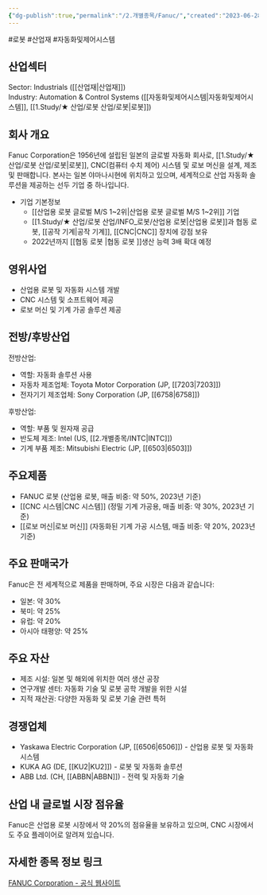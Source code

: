 ```yaml
---
{"dg-publish":true,"permalink":"/2.개별종목/Fanuc/","created":"2023-06-28T12:13:12.982+09:00","updated":"2025-06-03T20:05:59.035+09:00"}
---
```


#로봇 #산업재 #자동화및제어시스템

## 산업섹터

Sector: Industrials ([[산업재\|산업재]])  
Industry: Automation & Control Systems ([[자동화및제어시스템\|자동화및제어시스템]], [[1.Study/★ 산업/로봇 산업/로봇\|로봇]])

## 회사 개요

Fanuc Corporation은 1956년에 설립된 일본의 글로벌 자동화 회사로, [[1.Study/★ 산업/로봇 산업/로봇\|로봇]], CNC(컴퓨터 수치 제어) 시스템 및 로보 머신을 설계, 제조 및 판매합니다. 본사는 일본 야마나시현에 위치하고 있으며, 세계적으로 산업 자동화 솔루션을 제공하는 선두 기업 중 하나입니다.
- 기업 기본정보
	- [[산업용 로봇 글로벌 M/S 1~2위\|산업용 로봇 글로벌 M/S 1~2위]] 기업
	- [[1.Study/★ 산업/로봇 산업/INFO_로봇/산업용 로봇\|산업용 로봇]]과 협동 로봇, [[공작 기계\|공작 기계]], [[CNC\|CNC]] 장치에 강점 보유
	- 2022년까지 [[협동 로봇 \|협동 로봇 ]]생산 능력 3배 확대 예정

## 영위사업

- 산업용 로봇 및 자동화 시스템 개발
- CNC 시스템 및 소프트웨어 제공
- 로보 머신 및 기계 가공 솔루션 제공

## 전방/후방산업

전방산업:

- 역할: 자동화 솔루션 사용
- 자동차 제조업체: Toyota Motor Corporation (JP, [[7203\|7203]])
- 전자기기 제조업체: Sony Corporation (JP, [[6758\|6758]])

후방산업:

- 역할: 부품 및 원자재 공급
- 반도체 제조: Intel (US, [[2.개별종목/INTC\|INTC]])
- 기계 부품 제조: Mitsubishi Electric (JP, [[6503\|6503]])

## 주요제품

- FANUC 로봇 (산업용 로봇, 매출 비중: 약 50%, 2023년 기준)
- [[CNC 시스템\|CNC 시스템]] (정밀 기계 가공용, 매출 비중: 약 30%, 2023년 기준)
- [[로보 머신\|로보 머신]] (자동화된 기계 가공 시스템, 매출 비중: 약 20%, 2023년 기준)

## 주요 판매국가

Fanuc은 전 세계적으로 제품을 판매하며, 주요 시장은 다음과 같습니다:

- 일본: 약 30%
- 북미: 약 25%
- 유럽: 약 20%
- 아시아 태평양: 약 25%

## 주요 자산

- 제조 시설: 일본 및 해외에 위치한 여러 생산 공장
- 연구개발 센터: 자동화 기술 및 로봇 공학 개발을 위한 시설
- 지적 재산권: 다양한 자동화 및 로봇 기술 관련 특허

## 경쟁업체

- Yaskawa Electric Corporation (JP, [[6506\|6506]]) - 산업용 로봇 및 자동화 시스템
- KUKA AG (DE, [[KU2\|KU2]]) - 로봇 및 자동화 솔루션
- ABB Ltd. (CH, [[ABBN\|ABBN]]) - 전력 및 자동화 기술

## 산업 내 글로벌 시장 점유율

Fanuc은 산업용 로봇 시장에서 약 20%의 점유율을 보유하고 있으며, CNC 시장에서도 주요 플레이어로 알려져 있습니다.

## 자세한 종목 정보 링크

[FANUC Corporation - 공식 웹사이트](https://www.fanuc.com/)